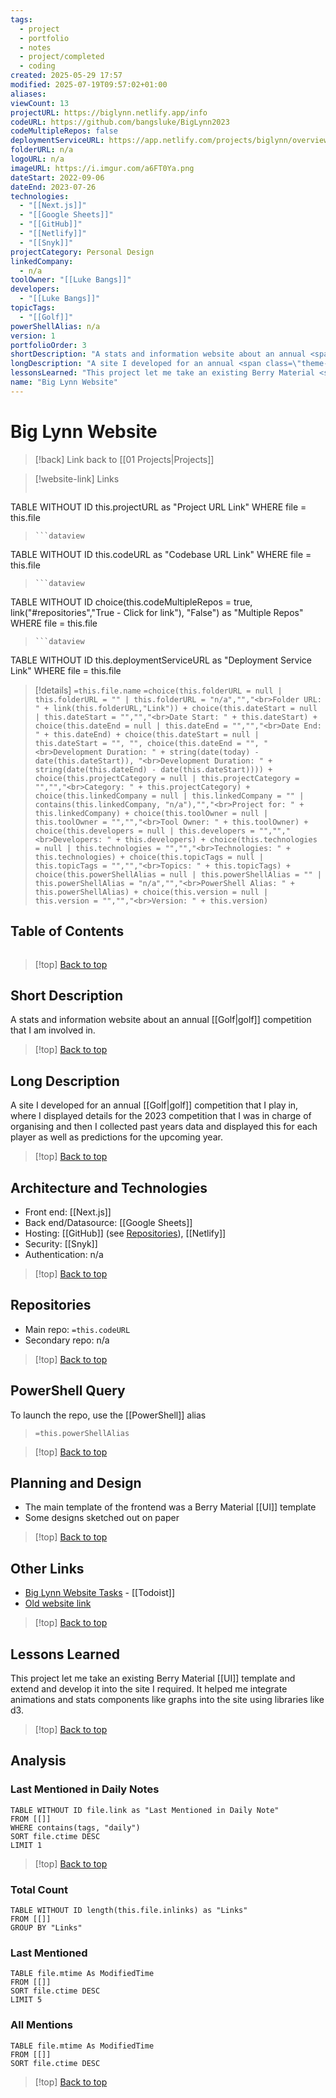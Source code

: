 ```yaml
---
tags:
  - project
  - portfolio
  - notes
  - project/completed
  - coding
created: 2025-05-29 17:57
modified: 2025-07-19T09:57:02+01:00
aliases: 
viewCount: 13
projectURL: https://biglynn.netlify.app/info
codeURL: https://github.com/bangsluke/BigLynn2023
codeMultipleRepos: false
deploymentServiceURL: https://app.netlify.com/projects/biglynn/overview
folderURL: n/a
logoURL: n/a
imageURL: https://i.imgur.com/a6FT0Ya.png
dateStart: 2022-09-06
dateEnd: 2023-07-26
technologies:
  - "[[Next.js]]"
  - "[[Google Sheets]]"
  - "[[GitHub]]"
  - "[[Netlify]]"
  - "[[Snyk]]"
projectCategory: Personal Design
linkedCompany:
  - n/a
toolOwner: "[[Luke Bangs]]"
developers:
  - "[[Luke Bangs]]"
topicTags:
  - "[[Golf]]"
powerShellAlias: n/a
version: 1
portfolioOrder: 3
shortDescription: "A stats and information website about an annual <span class=\"theme-link\">golf</span> competition that I am involved in."
longDescription: "A site I developed for an annual <span class=\"theme-link\">golf</span> competition that I play in, where I displayed details for the 2023 competition that I was in charge of organising and then I collected past years data and displayed this for each player as well as predictions for the upcoming year."
lessonsLearned: "This project let me take an existing Berry Material <span class=\"theme-link\">UI</span> template and extend and develop it into the site I required. It helped me integrate animations and stats components like graphs into the site using libraries like d3."
name: "Big Lynn Website"
---
```

# Big Lynn Website

> [!back] Link back to [[01 Projects|Projects]]

>[!website-link] Links
> ```dataview
TABLE WITHOUT ID this.projectURL as "Project URL Link"
WHERE file = this.file
>```
>```dataview
TABLE WITHOUT ID this.codeURL as "Codebase URL Link"
WHERE file = this.file
>```
>```dataview
TABLE WITHOUT ID choice(this.codeMultipleRepos = true, link("#repositories","True - Click for link"), "False") as "Multiple Repos"
WHERE file = this.file
>```
>```dataview
TABLE WITHOUT ID this.deploymentServiceURL as "Deployment Service Link"
WHERE file = this.file

>[!details]  `=this.file.name`
>`=choice(this.folderURL = null | this.folderURL = "" | this.folderURL = "n/a","","<br>Folder URL: " + link(this.folderURL,"Link")) + choice(this.dateStart = null | this.dateStart = "","","<br>Date Start: " + this.dateStart) + choice(this.dateEnd = null | this.dateEnd = "","","<br>Date End: " + this.dateEnd) + choice(this.dateStart = null | this.dateStart = "", "", choice(this.dateEnd = "", "<br>Development Duration: " + string(date(today) - date(this.dateStart)), "<br>Development Duration: " + string(date(this.dateEnd) - date(this.dateStart)))) + choice(this.projectCategory = null | this.projectCategory = "","","<br>Category: " + this.projectCategory) + choice(this.linkedCompany = null | this.linkedCompany = "" | contains(this.linkedCompany, "n/a"),"","<br>Project for: " + this.linkedCompany) + choice(this.toolOwner = null | this.toolOwner = "","","<br>Tool Owner: " + this.toolOwner) + choice(this.developers = null | this.developers = "","","<br>Developers: " + this.developers) + choice(this.technologies = null | this.technologies = "","","<br>Technologies: " + this.technologies) + choice(this.topicTags = null | this.topicTags = "","","<br>Topics: " + this.topicTags) + choice(this.powerShellAlias = null | this.powerShellAlias = "" | this.powerShellAlias = "n/a","","<br>PowerShell Alias: " + this.powerShellAlias) + choice(this.version = null | this.version = "","","<br>Version: " + this.version)`

## Table of Contents

```table-of-contents
```

>[!top] [Back to top](#Table%20of%20Contents)

## Short Description

A stats and information website about an annual [[Golf|golf]] competition that I am involved in.

>[!top] [Back to top](#Table%20of%20Contents)

## Long Description

A site I developed for an annual [[Golf|golf]] competition that I play in, where I displayed details for the 2023 competition that I was in charge of organising and then I collected past years data and displayed this for each player as well as predictions for the upcoming year.

>[!top] [Back to top](#Table%20of%20Contents)

## Architecture and Technologies

- Front end: [[Next.js]]
- Back end/Datasource: [[Google Sheets]]
- Hosting: [[GitHub]] (see [Repositories](#repositories)), [[Netlify]]
- Security: [[Snyk]]
- Authentication: n/a

>[!top] [Back to top](#Table%20of%20Contents)

## Repositories

- Main repo: `=this.codeURL`
- Secondary repo: n/a

>[!top] [Back to top](#Table%20of%20Contents)

## PowerShell Query

To launch the repo, use the [[PowerShell]] alias 

> `=this.powerShellAlias`

>[!top] [Back to top](#Table%20of%20Contents)

## Planning and Design

- The main template of the frontend was a Berry Material [[UI]] template
- Some designs sketched out on paper

>[!top] [Back to top](#Table%20of%20Contents)

## Other Links

- [Big Lynn Website Tasks](https://todoist.com/app/section/Big-Lynn-6C4XgHCXxqhRx95j) - [[Todoist]]
- [Old website link](https://biglynn2023.netlify.app/info)

>[!top] [Back to top](#Table%20of%20Contents)

## Lessons Learned

This project let me take an existing Berry Material [[UI]] template and extend and develop it into the site I required. It helped me integrate animations and stats components like graphs into the site using libraries like d3.

>[!top] [Back to top](#Table%20of%20Contents)

## Analysis

### Last Mentioned in Daily Notes

```dataview
TABLE WITHOUT ID file.link as "Last Mentioned in Daily Note"
FROM [[]]
WHERE contains(tags, "daily")
SORT file.ctime DESC
LIMIT 1
```

>[!top] [Back to top](#Table%20of%20Contents)

### Total Count

```dataview
TABLE WITHOUT ID length(this.file.inlinks) as "Links"
FROM [[]]
GROUP BY "Links"
```

### Last Mentioned

```dataview
TABLE file.mtime As ModifiedTime
FROM [[]]
SORT file.ctime DESC
LIMIT 5
```

### All Mentions

```dataview
TABLE file.mtime As ModifiedTime
FROM [[]]
SORT file.ctime DESC
```

>[!top] [Back to top](#Table%20of%20Contents)